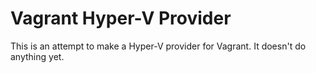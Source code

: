 Vagrant Hyper-V Provider
========================

This is an attempt to make a Hyper-V provider for Vagrant. It doesn't do anything yet.